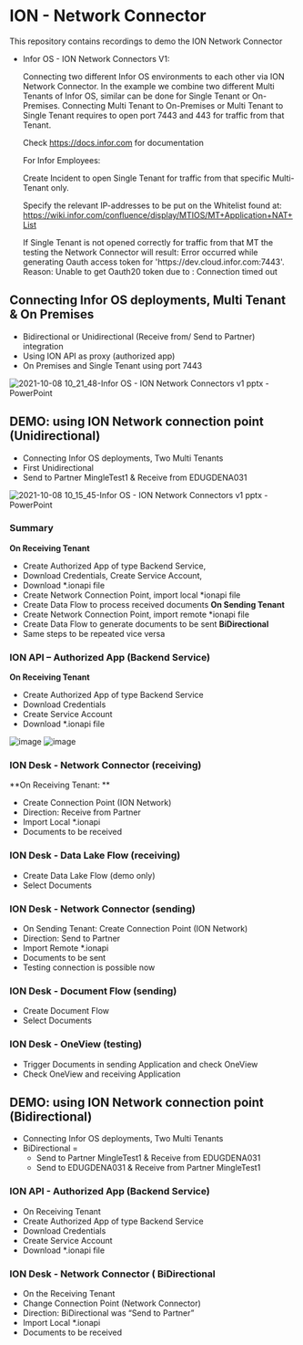 # ION - Network Connector
This repository contains recordings to demo the ION Network Connector

- Infor OS - ION Network Connectors V1: 
  
  Connecting two different Infor OS environments to each other via ION Network Connector.
  In the example we combine two different Multi Tenants of Infor OS, similar can be done for Single Tenant or On-Premises.
  Connecting Multi Tenant to On-Premises or Multi Tenant to Single Tenant requires to open port 7443 and 443 for traffic from that Tenant.
  
  Check https://docs.infor.com for documentation
  
  For Infor Employees:
    
    Create Incident to open Single Tenant for traffic from that specific Multi-Tenant only. 
    
    Specify the relevant IP-addresses to be put on the Whitelist found at: https://wiki.infor.com/confluence/display/MTIOS/MT+Application+NAT+List 
    
    If Single Tenant is not opened correctly for traffic from that MT the testing the Network Connector will result: Error occurred while generating Oauth access token for 'https://<customer>dev.cloud.infor.com:7443'. Reason: Unable to get Oauth20 token due to : Connection timed out

## Connecting Infor OS deployments, Multi Tenant & On Premises
* Bidirectional or Unidirectional (Receive from/ Send to Partner) integration
* Using ION API as proxy (authorized app)
* On Premises and Single Tenant using port 7443

![2021-10-08 10_21_48-Infor OS - ION Network Connectors v1 pptx - PowerPoint](https://user-images.githubusercontent.com/82956918/136523163-56ce72c5-fc3b-4f7e-a892-780550df1f7f.png)
## DEMO: using ION Network connection point (Unidirectional)
* Connecting Infor OS deployments, Two Multi Tenants
* First Unidirectional
* Send to Partner MingleTest1 & Receive from EDUGDENA031

![2021-10-08 10_15_45-Infor OS - ION Network Connectors v1 pptx - PowerPoint](https://user-images.githubusercontent.com/82956918/136522294-1f8e3692-4af6-40e9-aa52-5f7e911fe9c4.png)
### Summary
**On Receiving Tenant**
* Create Authorized App of type Backend Service,
* Download Credentials, Create Service Account,
* Download *.ionapi file
* Create Network Connection Point, import local *ionapi file
* Create Data Flow to process received documents
**On Sending Tenant**
* Create Network Connection Point, import remote *ionapi file
* Create Data Flow to generate documents to be sent
**BiDirectional**
* Same steps to be repeated vice versa

### ION API – Authorized App (Backend Service) 
**On Receiving Tenant**
* Create Authorized App of type Backend Service
* Download Credentials
* Create Service Account
* Download *.ionapi file

![image](https://user-images.githubusercontent.com/82956918/136524526-a418b24c-d442-4373-915c-12e60b1f3c2e.png)
![image](https://user-images.githubusercontent.com/82956918/136524553-81be9385-2ea0-4658-bfb2-14547de5ac4a.png)

### ION Desk - Network Connector (receiving)
**On Receiving Tenant: **
* Create Connection Point (ION Network)
* Direction: Receive from Partner
* Import Local *.ionapi
* Documents to be received
  
### ION Desk - Data Lake Flow (receiving)
* Create Data Lake Flow (demo only)
* Select Documents

### ION Desk - Network Connector (sending)
* On Sending Tenant: Create Connection Point (ION Network)
* Direction: Send to Partner
* Import Remote *.ionapi
* Documents to be sent
* Testing connection is possible now  

### ION Desk - Document Flow (sending)
* Create Document Flow
* Select Documents
  
### ION Desk - OneView (testing)
* Trigger Documents in sending Application and check OneView
* Check OneView and receiving Application

## DEMO: using ION Network connection point (Bidirectional)
* Connecting Infor OS deployments, Two Multi Tenants
* BiDirectional =
  * Send to Partner MingleTest1 & Receive from EDUGDENA031
  * Send to EDUGDENA031 & Receive from Partner MingleTest1
  
### ION API - Authorized App (Backend Service)
* On Receiving Tenant
* Create Authorized App of type Backend Service
* Download Credentials
* Create Service Account
* Download *.ionapi file
  
### ION Desk - Network Connector ( BiDirectional
* On the Receiving Tenant
* Change Connection Point (Network Connector)
* Direction: BiDirectional was “Send to Partner”
* Import Local *.ionapi
* Documents to be received
